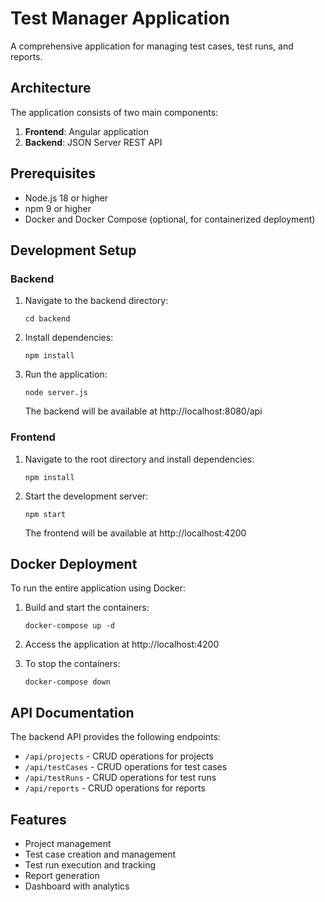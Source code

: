 # Test Manager Application

A comprehensive application for managing test cases, test runs, and reports.

## Architecture

The application consists of two main components:

1. **Frontend**: Angular application
2. **Backend**: JSON Server REST API

## Prerequisites

- Node.js 18 or higher
- npm 9 or higher
- Docker and Docker Compose (optional, for containerized deployment)

## Development Setup

### Backend

1. Navigate to the backend directory:
   ```
   cd backend
   ```

2. Install dependencies:
   ```
   npm install
   ```

3. Run the application:
   ```
   node server.js
   ```

   The backend will be available at http://localhost:8080/api

### Frontend

1. Navigate to the root directory and install dependencies:
   ```
   npm install
   ```

2. Start the development server:
   ```
   npm start
   ```

   The frontend will be available at http://localhost:4200

## Docker Deployment

To run the entire application using Docker:

1. Build and start the containers:
   ```
   docker-compose up -d
   ```

2. Access the application at http://localhost:4200

3. To stop the containers:
   ```
   docker-compose down
   ```

## API Documentation

The backend API provides the following endpoints:

- `/api/projects` - CRUD operations for projects
- `/api/testCases` - CRUD operations for test cases
- `/api/testRuns` - CRUD operations for test runs
- `/api/reports` - CRUD operations for reports

## Features

- Project management
- Test case creation and management
- Test run execution and tracking
- Report generation
- Dashboard with analytics
